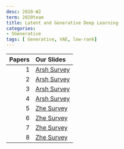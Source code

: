 ```yaml
---
desc: 2020-W2
term: 2020team
title: Latent and Generative Deep Learning 
categories:
- 5Generative
tags: [ Generative, VAE, low-rank]  
---
```




| Papers |  Our Slides |
| -------------------------------------: | :------------------------------------- |
|1 | [Arsh Survey]({{site.baseurl}}/talkArsh-A19/201908-VAELearntPrior.pdf) |
|2 | [Arsh Survey]({{site.baseurl}}/talkArsh-A19/2020-VAE-review.pdf) |
|3 | [Arsh Survey]({{site.baseurl}}/talkArsh-A19/GENERATE-20190429-MultitaskGraphAutoencoder.pdf) |
|4 | [Arsh Survey]({{site.baseurl}}/talkArsh-A19/PRIOR-20190409-HumanPrior.pdf) |
|5 | [Zhe Survey]({{site.baseurl}}/talks-A2020A/Slides-15-ComponentAnalysis-20200622-group.pdf) |
|6 | [Zhe Survey]({{site.baseurl}}/talks-A2020A/Slides-18-FlowModels-20200802-group.pdf) |
|7 | [Zhe Survey]({{site.baseurl}}/talks-A2020A/Slides-19-NonlinearICA-20200812.pdf) |
|8 | [Zhe Survey]({{site.baseurl}}/talks-A2020A/Slides-21-DCIGN-20200906-group.pdf) |
